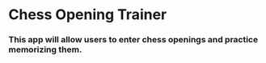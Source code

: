 # Chess Opening Trainer
### This app will allow users to enter chess openings and practice memorizing them.
